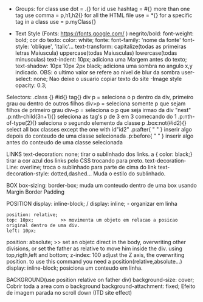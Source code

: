 - Groups:
for class use dot = .{}
for id use hashtag = #{}
more than one tag use comma = p,h1,h2{}
for all the HTML file use = *{}
for a specific tag in a class use = p.myClass{}


- Text Style (Fonts: https://fonts.google.com/ )
negrito/bold: font-weight: bold;
cor do texto: color: white;
fonte: font-family: 'nome da fonte'
font-style: 'oblique', 'italic'...
text-transform: capitalize(todas as primeiras letras Maiuscula) uppercase(todas Maiusculas) lowercase(todas minusculas)
text-indent: 10px; adiciona uma Margem antes do texto;
text-shadow: 10px 10px 2px black; adiciona uma sombra no angulo x,y indicado. OBS: o ultimo valor se refere ao nivel de blur da sombra
user-select: none; Nao deixe o usuario copiar texto do site
-Image style
opacity: 0.3;


Selectors:
.class {}
#id{}
tag{}
div p = seleciona o p dentro da div, primeiro grau ou dentro de outros filhos
div>p = seleciona somente p que sejam filhos de primeiro grau
div~p = seleciona o p que seja irmao da div "nest"
.p:nth-child(3n+1){} seleciona as tag's p de 3 em 3 comecando do 1
.p:nth-of-type(2){} seleciona o segundo elemento da classe p
.box:not(#id2){}  select all box classes except the one with id"id2"
.p:after{ " " } inserir algo depois do conteudo de uma classe selecionada
.p:before{ " " } inserir algo antes do conteudo de uma classe selecionada

LINKS
text-decoration: none; tirar o sublinhado dos links.
a { color: black;} tirar a cor azul dos links pelo CSS trocando para preto.
text-decoration-Line: overline; troca o sublinhado para parte de cima do link
text-decoration-style: dotted,dashed...  Muda o estilo do sublinhado.

BOX
box-sizing: border-box;  muda um conteudo dentro de uma box usando Margin Border Padding



POSITION
display: inline-block; / display: inline; - organizar em linha

	position: relative;
	top: 10px;          >> movimenta um objeto em relacao a posicao original dentro de uma div.
	left: 10px;
  
position: absolute; >> set an objetc direct in the body, overwriting other divisions, or set the father as relative to move him inside the div. using top,rigth,left and bottom;
z-index: 100 adjust the Z axis, the overwriting position. to use this command you need a position(relative,absolute...)
display: inline-block;  posiciona um conteudo em linha.

BACKGROUND(use position relative on father div)
background-size: cover;  Cobrir toda a area com o background
background-attachment: fixed;  Efeito de imagem parada no scroll down (ITD site effect)
